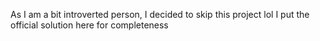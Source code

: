 As I am a bit introverted person, I decided to skip this project lol 
I put the official solution here for completeness 
